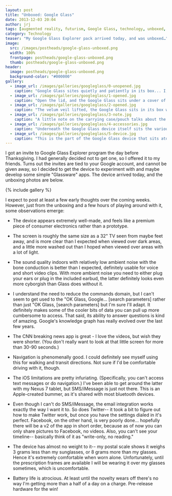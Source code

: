 ```yaml
---
layout: post
title: "Unboxed: Google Glass"
date: 2013-12-03 20:04
author: jrj
tags: [augmented reality, futurism, Google Glass, technology, unboxed, wearables, Google]
category: Technology
teaser: "My Google Glass Explorer pack arrived today, and was unboxed…"
image: 
  src: /images/postheads/google-glass-unboxed.png
  width: 100%
  frontpage: postheads/google-glass-unboxed.png
  thumb: postheads/google-glass-unboxed.png
header:
  image: postheads/google-glass-unboxed.png
  background-color: "#000000"
gallery:
  - image_url: /images/galleries/googleglass/0-unopened.jpg
    caption: "Google Glass sites quietly and patiently in its box... I, meanwhile, was NOT patient."
  - image_url: /images/galleries/googleglass/1-opened.jpg
    caption: "Open the lid, and the Google Glass sits under a cover of velum-type paper."
  - image_url: /images/galleries/googleglass/2-opened.jpg
    caption: "The velum veil lifted, the Google Glass sits in its box waiting to be played with."
  - image_url: /images/galleries/googleglass/3-note.jpg
    caption: "A little note on the carrying case/pouch talks about the materials and intended use."
  - image_url: /images/galleries/googleglass/4-accessories.jpg
    caption: "Underneath the Google Glass device itself sits the variouis accessories."
  - image_url: /images/galleries/googleglass/5-device.jpg
    caption: "This is the part of the Google Glass device that sits atop your right eye."
---
```

<!---
[Google Glass Unboxing](/assets/postheads/google-glass-unboxed.png "Google Glass Unboxing")
-->

I got an invite to Google Glass Explorer program the day before Thanksgiving. I had generally decided not to get one, so I offered it to my friends. Turns out the invites are tied to your Google account, and cannot be given away, so I decided to get the device to experiment with and maybe develop some simple "Glassware" apps. The device arrived today, and the unboxing photos are below. 

<!---
[gallery ids="1412,1413,1414,1415,1416,1417"]
-->
{% include gallery %}

I expect to post at least a few early thoughts over the coming weeks. However, just from the unboxing and a few hours of playing around with it, some observations emerge:

- The device appears extremely well-made, and feels like a premium piece of consumer electronics rather than a prototype.

- The screen is roughly the same size as a 32" TV seen from maybe feet away, and is more clear than I expected when viewed over dark areas, and a little more washed out than I hoped when viewed over areas with a lot of light.

- The sound quality indoors with relatively low ambient noise with the bone conduction is better than I expected, definitely usable for voice and short video clips. With more ambient noise you need to either plug your ears or plug in the included earbud, the latter definitely looks even more cyborgish than Glass does without it.

- I understand the need to reduce the commands domain, but I can't seem to get used to the "OK Glass, Google... [search parameters] rather than just "OK Glass, [search parameters] but I'm sure I'll adapt. It definitely makes some of the cooler bits of data you can pull up more cumbersome to access. That said, its ability to answer questions is kind of amazing. Google's knowledge graph has really evolved over the last few years.

- The CNN breaking news app is great - I love the videos, but wish they were shorter. (You don't really want to look at that little screen for more than 30-90 seconds.)

- Navigation is phenomenally good. I could definitely see myself using this for walking and transit directions. Not sure if I'd be comfortable driving with it, though.

- The iOS limitations are pretty infuriating. (Specifically, you can't access text messages or do navigation.) I've been able to get around the latter with my Nexus 7 tablet, but SMS/iMessage is just not there. This is an Apple-created bummer, as it's shared with most bluetooth devices.

- Even though I can't do SMS/iMessage, the email integration works exactly the way I want it to. So does Twitter-- it took a bit to figure out how to make Twitter work, but once you have the settings dialed in it's perfect. Facebook, on the other hand, is very poorly done... hopefully there will be a v2 of the app in short order, because as of now you can only share pictures to Facebook, no videos. Also, you can't see your timeline-- basically think of it as "write-only, no reading."

- The device has almost no weight to it-- my postal scale shows it weighs 3 grams less than my sunglasses, or 8 grams more than my glasses. Hence it's extremely comfortable when worn alone. Unfortunately, until the prescription frames are available I will be wearing it over my glasses sometimes, which is uncomfortable.

- Battery life is atrocious. At least until the novelty wears off there's no way I'm getting more than a half of a day on a charge. Pre-release hardware for the win!
